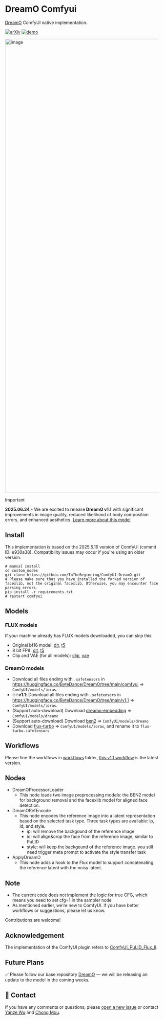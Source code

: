 # DreamO Comfyui
[DreamO](https://github.com/bytedance/DreamO) ComfyUI native implementation.

[![arXiv](https://img.shields.io/badge/arXiv-Paper-<COLOR>.svg)](https://arxiv.org/abs/2504.16915) [![demo](https://img.shields.io/badge/🤗-HuggingFace_Demo-orange)](https://huggingface.co/spaces/ByteDance/DreamO) <br>

<img width="1485" alt="Image" src="https://github.com/user-attachments/assets/0954b0bf-63db-463f-ae25-9cd983b462db" />


> [!Important]  
> **2025.06.24** - We are excited to release **DreamO v1.1** with significant improvements in image quality, reduced likelihood of body composition errors, and enhanced aesthetics. [Learn more about this model](https://github.com/bytedance/DreamO/blob/main/dreamo_v1.1.md)


## Install
This implementation is based on the 2025.5.19 version of ComfyUI (commit ID: e930a38). Compatibility issues may occur if you're using an older version.
```shell
# manual install
cd custom_nodes
git clone https://github.com/ToTheBeginning/ComfyUI-DreamO.git
# Please make sure that you have installed the forked version of facexlib, not the original facexlib. Otherwise, you may encounter face parsing errors.
pip install -r requirements.txt
# restart comfyui
```

## Models
### FLUX models
If your machine already has FLUX models downloaded, you can skip this.
- Original bf16 model: [dit](https://huggingface.co/black-forest-labs/FLUX.1-dev/blob/main/flux1-dev.safetensors), [t5](https://huggingface.co/comfyanonymous/flux_text_encoders/blob/main/t5xxl_fp16.safetensors)
- 8 bit FP8: [dit](https://huggingface.co/Comfy-Org/flux1-dev/blob/main/flux1-dev-fp8.safetensors), [t5](https://huggingface.co/comfyanonymous/flux_text_encoders/blob/main/t5xxl_fp8_e4m3fn.safetensors)
- Clip and VAE (for all models): [clip](https://huggingface.co/comfyanonymous/flux_text_encoders/blob/main/clip_l.safetensors), [vae](https://huggingface.co/black-forest-labs/FLUX.1-schnell/blob/main/ae.safetensors)

### DreamO models
- Download all files ending with `.safetensors` in https://huggingface.co/ByteDance/DreamO/tree/main/comfyui => `ComfyUI/models/loras`.
- 🔥🔥**v1.1**: Download all files ending with `.safetensors` in https://huggingface.co/ByteDance/DreamO/tree/main/v1.1 => `ComfyUI/models/loras`.
- (Support auto-download) Download [dreamo-embedding](https://huggingface.co/ByteDance/DreamO/blob/main/embedding.safetensors) => `ComfyUI/models/dreamo`
- (Support auto-download) Download [ben2](https://huggingface.co/PramaLLC/BEN2/blob/main/model.safetensors) => `ComfyUI/models/dreamo`
- Download [flux-turbo](https://huggingface.co/alimama-creative/FLUX.1-Turbo-Alpha/blob/main/diffusion_pytorch_model.safetensors) => `ComfyUI/models/loras`, and rename it to `flux-turbo.safetensors`

## Workflows
Please fine the workflows in [workflows](workflows) folder, [this v1.1 workflow](workflows/dreamo_comfyui_v1.1.json) is the latest version.


## Nodes
- DreamOProcessorLoader
  - This node loads two image preprocessing models: the BEN2 model for background removal and the facexlib model for aligned face detection.
- DreamORefEncode
  - This node encodes the reference image into a latent representation based on the selected task type. Three task types are available: ip, id, and style.
    - ip: will remove the backgound of the reference image
    - id: will align&crop the face from the reference image, similar to PuLID
    - style: will keep the backgound of the reference image. you still need trigger meta prompt to activate the style transfer task
- ApplyDreamO
  - This node adds a hook to the Flux model to support concatenating the reference latent with the noisy latent.

## Note
- The current code does not implement the logic for true CFG, which means you need to set cfg=1 in the sampler node
- As mentioned earlier, we're new to ComfyUI. If you have better workflows or suggestions, please let us know.

Contributions are welcome!

    
## Acknowledgement
The implementation of the ComfyUI plugin refers to [ComfyUI_PuLID_Flux_ll](https://github.com/lldacing/ComfyUI_PuLID_Flux_ll).

## Future Plans
✅ Please follow our base repository [DreamO](https://github.com/bytedance/DreamO) — we will be releasing an update to the model in the coming weeks.


## :e-mail: Contact
If you have any comments or questions, please [open a new issue](https://github.com/xxx/xxx/issues/new/choose) or contact [Yanze Wu](https://tothebeginning.github.io/) and [Chong Mou](mailto:eechongm@gmail.com).
